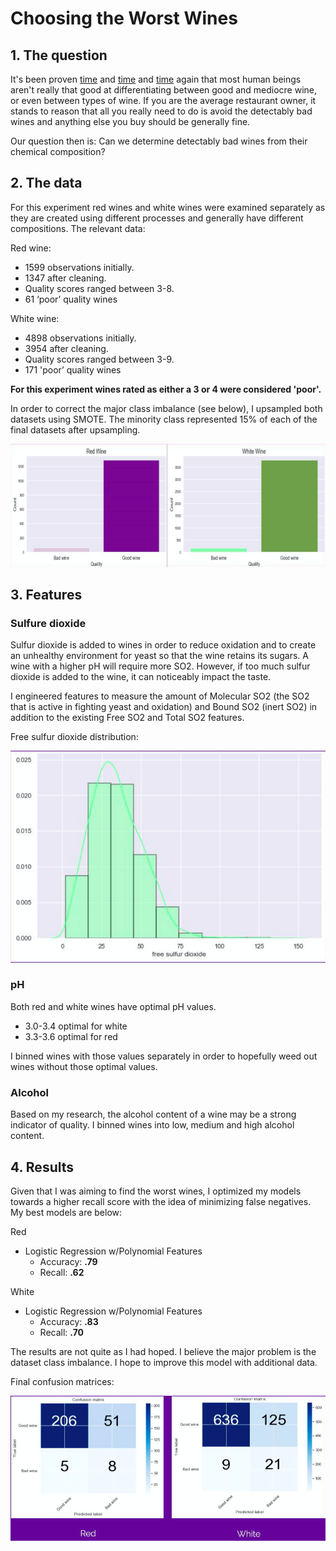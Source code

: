 # Choosing the Worst Wines

## 1. The question

It's been proven [time](https://www.theguardian.com/lifeandstyle/2013/jun/23/wine-tasting-junk-science-analysis) and [time](http://www.daysyn.com/Morrot.pdf) and [time](https://www.theguardian.com/science/2011/apr/14/expensive-wine-cheap-plonk-taste) again that most human beings aren't really that good at differentiating between good and mediocre wine, or even between types of wine. If you are the average restaurant owner, it stands to reason that all you really need to do is avoid the detectably bad wines and anything else you buy should be generally fine.

Our question then is: Can we determine detectably bad wines from their chemical composition?

## 2. The data

For this experiment red wines and white wines were examined separately as they are created using different processes and generally have different compositions. The relevant data:

Red wine:

* 1599 observations initially.
* 1347 after cleaning.
* Quality scores ranged between 3-8.
* 61 ‘poor’ quality wines

White wine:

* 4898 observations initially.
* 3954 after cleaning.
* Quality scores ranged between 3-9.
* 171 'poor’ quality wines

**For this experiment wines rated as either a 3 or 4 were considered 'poor'.**

In order to correct the major class imbalance (see below), I upsampled both datasets using SMOTE. The minority class represented 15% of each of the final datasets after upsampling. 

![](https://github.com/jmcneilkeller/Choosing_the_Worst_Wines/blob/master/images/class_imbalance.png)

## 3. Features

### Sulfure dioxide

Sulfur dioxide is added to wines in order to reduce oxidation and to create an unhealthy environment for yeast so that the wine retains its sugars. A wine with a higher pH will require more SO2. However, if too much sulfur dioxide is added to the wine, it can noticeably impact the taste.

I engineered features to measure the amount of Molecular SO2 (the SO2 that is active in fighting yeast and oxidation) and Bound SO2 (inert SO2) in addition to the existing Free SO2 and Total SO2 features.

Free sulfur dioxide distribution:

![](https://github.com/jmcneilkeller/Choosing_the_Worst_Wines/blob/master/images/so2.png)

### pH

Both red and white wines have optimal pH values.

* 3.0-3.4 optimal for white
* 3.3-3.6 optimal for red

I binned wines with those values separately in order to hopefully weed out wines without those optimal values.

### Alcohol

Based on my research, the alcohol content of a wine may be a strong indicator of quality. I binned wines into low, medium and high alcohol content.

## 4. Results

Given that I was aiming to find the worst wines, I optimized my models towards a higher recall score with the idea of minimizing false negatives. My best models are below:

Red
* Logistic Regression w/Polynomial Features
  * Accuracy: **.79**
  * Recall: **.62**

White
* Logistic Regression w/Polynomial Features
  * Accuracy: **.83**
  * Recall: **.70**

The results are not quite as I had hoped. I believe the major problem is the dataset class imbalance. I hope to improve this model with additional data. 

Final confusion matrices:

![](https://github.com/jmcneilkeller/Choosing_the_Worst_Wines/blob/master/images/confusion_matrices.png)
